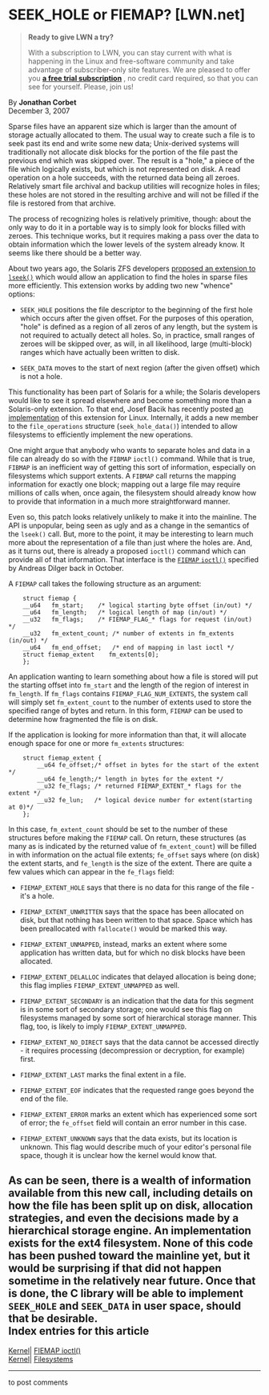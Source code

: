 # SEEK_HOLE or FIEMAP? [LWN.net]

> **Ready to give LWN a try?**
> 
> With a subscription to LWN, you can stay current with what is happening in the Linux and free-software community and take advantage of subscriber-only site features. We are pleased to offer you **[a free trial subscription](https://lwn.net/Promo/nst-trial/claim)** , no credit card required, so that you can see for yourself. Please, join us! 

By **Jonathan Corbet**  
December 3, 2007 

Sparse files have an apparent size which is larger than the amount of storage actually allocated to them. The usual way to create such a file is to seek past its end and write some new data; Unix-derived systems will traditionally not allocate disk blocks for the portion of the file past the previous end which was skipped over. The result is a "hole," a piece of the file which logically exists, but which is not represented on disk. A read operation on a hole succeeds, with the returned data being all zeroes. Relatively smart file archival and backup utilities will recognize holes in files; these holes are not stored in the resulting archive and will not be filled if the file is restored from that archive. 

The process of recognizing holes is relatively primitive, though: about the only way to do it in a portable way is to simply look for blocks filled with zeroes. This technique works, but it requires making a pass over the data to obtain information which the lower levels of the system already know. It seems like there should be a better way. 

About two years ago, the Solaris ZFS developers [proposed an extension to `lseek()`](http://blogs.sun.com/bonwick/entry/seek_hole_and_seek_data) which would allow an application to find the holes in sparse files more efficiently. This extension works by adding two new "whence" options: 

  * `SEEK_HOLE` positions the file descriptor to the beginning of the first hole which occurs after the given offset. For the purposes of this operation, "hole" is defined as a region of all zeros of any length, but the system is not required to actually detect all holes. So, in practice, small ranges of zeroes will be skipped over, as will, in all likelihood, large (multi-block) ranges which have actually been written to disk. 

  * `SEEK_DATA` moves to the start of next region (after the given offset) which is not a hole. 




This functionality has been part of Solaris for a while; the Solaris developers would like to see it spread elsewhere and become something more than a Solaris-only extension. To that end, Josef Bacik has recently posted [an implementation](http://lwn.net/Articles/260699/) of this extension for Linux. Internally, it adds a new member to the `file_operations` structure (`seek_hole_data()`) intended to allow filesystems to efficiently implement the new operations. 

One might argue that anybody who wants to separate holes and data in a file can already do so with the `FIBMAP` `ioctl()` command. While that is true, `FIBMAP` is an inefficient way of getting this sort of information, especially on filesystems which support extents. A `FIBMAP` call returns the mapping information for exactly one block; mapping out a large file may require millions of calls when, once again, the filesystem should already know how to provide that information in a much more straightforward manner. 

Even so, this patch looks relatively unlikely to make it into the mainline. The API is unpopular, being seen as ugly and as a change in the semantics of the `lseek()` call. But, more to the point, it may be interesting to learn much more about the representation of a file than just where the holes are. And, as it turns out, there is already a proposed `ioctl()` command which can provide all of that information. That interface is the [`FIEMAP` `ioctl()`](/Articles/260803/) specified by Andreas Dilger back in October. 

A `FIEMAP` call takes the following structure as an argument: 
    
    
        struct fiemap {
    	__u64	fm_start;	 /* logical starting byte offset (in/out) */
    	__u64	fm_length;	 /* logical length of map (in/out) */
    	__u32	fm_flags;	 /* FIEMAP_FLAG_* flags for request (in/out) */
    	__u32	fm_extent_count; /* number of extents in fm_extents (in/out) */
    	__u64	fm_end_offset;	 /* end of mapping in last ioctl */
    	struct fiemap_extent	fm_extents[0];
        };
    

An application wanting to learn something about how a file is stored will put the starting offset into `fm_start` and the length of the region of interest in `fm_length`. If `fm_flags` contains `FIEMAP_FLAG_NUM_EXTENTS`, the system call will simply set `fm_extent_count` to the number of extents used to store the specified range of bytes and return. In this form, `FIEMAP` can be used to determine how fragmented the file is on disk. 

If the application is looking for more information than that, it will allocate enough space for one or more `fm_extents` structures: 
    
    
        struct fiemap_extent {
        	__u64 fe_offset;/* offset in bytes for the start of the extent */
        	__u64 fe_length;/* length in bytes for the extent */
        	__u32 fe_flags; /* returned FIEMAP_EXTENT_* flags for the extent */
        	__u32 fe_lun;   /* logical device number for extent(starting at 0)*/
        };
    

In this case, `fm_extent_count` should be set to the number of these structures before making the `FIEMAP` call. On return, these structures (as many as is indicated by the returned value of `fm_extent_count`) will be filled in with information on the actual file extents; `fe_offset` says where (on disk) the extent starts, and `fe_length` is the size of the extent. There are quite a few values which can appear in the `fe_flags` field: 

  * `FIEMAP_EXTENT_HOLE` says that there is no data for this range of the file - it's a hole. 

  * `FIEMAP_EXTENT_UNWRITTEN` says that the space has been allocated on disk, but that nothing has been written to that space. Space which has been preallocated with `fallocate()` would be marked this way. 

  * `FIEMAP_EXTENT_UNMAPPED`, instead, marks an extent where some application has written data, but for which no disk blocks have been allocated. 

  * `FIEMAP_EXTENT_DELALLOC` indicates that delayed allocation is being done; this flag implies `FIEMAP_EXTENT_UNMAPPED` as well. 

  * `FIEMAP_EXTENT_SECONDARY` is an indication that the data for this segment is in some sort of secondary storage; one would see this flag on filesystems managed by some sort of hierarchical storage manner. This flag, too, is likely to imply `FIEMAP_EXTENT_UNMAPPED`. 

  * `FIEMAP_EXTENT_NO_DIRECT` says that the data cannot be accessed directly - it requires processing (decompression or decryption, for example) first. 

  * `FIEMAP_EXTENT_LAST` marks the final extent in a file. 

  * `FIEMAP_EXTENT_EOF` indicates that the requested range goes beyond the end of the file. 

  * `FIEMAP_EXTENT_ERROR` marks an extent which has experienced some sort of error; the `fe_offset` field will contain an error number in this case. 

  * `FIEMAP_EXTENT_UNKNOWN` says that the data exists, but its location is unknown. This flag would describe much of your editor's personal file space, though it is unclear how the kernel would know that. 




As can be seen, there is a wealth of information available from this new call, including details on how the file has been split up on disk, allocation strategies, and even the decisions made by a hierarchical storage engine. An implementation exists for the ext4 filesystem. None of this code has been pushed toward the mainline yet, but it would be surprising if that did not happen sometime in the relatively near future. Once that is done, the C library will be able to implement `SEEK_HOLE` and `SEEK_DATA` in user space, should that be desirable.  
Index entries for this article  
---  
[Kernel](/Kernel/Index)| [FIEMAP ioctl()](/Kernel/Index#FIEMAP_ioctl)  
[Kernel](/Kernel/Index)| [Filesystems](/Kernel/Index#Filesystems)  
  


* * *

to post comments 
